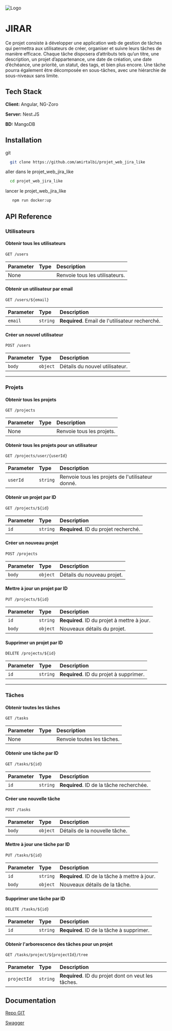
![Logo](https://cdn.discordapp.com/attachments/1149661439406112825/1311976534843592714/1.png?ex=674ad0dd&is=67497f5d&hm=1505bcf92084917575663db05fadb55a547312938c760d4177a0d5272cfb4946&)



# JIRAR

Ce projet consiste à développer une application web de gestion de tâches qui permettra aux utilisateurs de créer, organiser et suivre leurs tâches de manière efficace. Chaque tâche disposera
d’attributs tels qu’un titre, une description, un projet d’appartenance, une date de création, une date d’échéance, une priorité, un statut, des tags, et bien plus encore. Une tâche pourra également être décomposée en sous-tâches, avec une hiérarchie de sous-niveaux sans limite.




## Tech Stack

**Client:** Angular, NG-Zoro

**Server:** Nest.JS

**BD:** MangoDB




## Installation

git

```bash
  git clone https://github.com/amirtalbi/projet_web_jira_like  
```

aller dans le projet_web_jira_like

```bash
  cd projet_web_jira_like  
```
lancer le projet_web_jira_like

```bash
   npm run docker:up
```
## API Reference

### Utilisateurs

#### Obtenir tous les utilisateurs

```http
GET /users
```

| Parameter | Type     | Description           |
| :-------- | :------- | :-------------------- |
| None      |          | Renvoie tous les utilisateurs. |

#### Obtenir un utilisateur par email

```http
GET /users/${email}
```

| Parameter | Type     | Description                      |
| :-------- | :------- | :------------------------------- |
| `email`   | `string` | **Required**. Email de l'utilisateur recherché. |

#### Créer un nouvel utilisateur

```http
POST /users
```

| Parameter | Type     | Description            |
| :-------- | :------- | :--------------------- |
| `body`    | `object` | Détails du nouvel utilisateur. |

---

### Projets

#### Obtenir tous les projets

```http
GET /projects
```

| Parameter | Type     | Description           |
| :-------- | :------- | :-------------------- |
| None      |          | Renvoie tous les projets. |

#### Obtenir tous les projets pour un utilisateur

```http
GET /projects/user/{userId}
```

| Parameter | Type     | Description           |
| :-------- | :------- | :-------------------- |
| `userId`      |      `string`    | Renvoie tous les projets de l'utilisateur donné. |

#### Obtenir un projet par ID

```http
GET /projects/${id}
```

| Parameter | Type     | Description                      |
| :-------- | :------- | :------------------------------- |
| `id`      | `string` | **Required**. ID du projet recherché. |

#### Créer un nouveau projet

```http
POST /projects
```

| Parameter | Type     | Description          |
| :-------- | :------- | :------------------- |
| `body`    | `object` | Détails du nouveau projet. |

#### Mettre à jour un projet par ID

```http
PUT /projects/${id}
```

| Parameter | Type     | Description                      |
| :-------- | :------- | :------------------------------- |
| `id`      | `string` | **Required**. ID du projet à mettre à jour. |
| `body`    | `object` | Nouveaux détails du projet.       |

#### Supprimer un projet par ID

```http
DELETE /projects/${id}
```

| Parameter | Type     | Description                      |
| :-------- | :------- | :------------------------------- |
| `id`      | `string` | **Required**. ID du projet à supprimer. |

---

### Tâches

#### Obtenir toutes les tâches

```http
GET /tasks
```

| Parameter | Type     | Description           |
| :-------- | :------- | :-------------------- |
| None      |          | Renvoie toutes les tâches. |

#### Obtenir une tâche par ID

```http
GET /tasks/${id}
```

| Parameter | Type     | Description                      |
| :-------- | :------- | :------------------------------- |
| `id`      | `string` | **Required**. ID de la tâche recherchée. |

#### Créer une nouvelle tâche

```http
POST /tasks
```

| Parameter | Type     | Description          |
| :-------- | :------- | :------------------- |
| `body`    | `object` | Détails de la nouvelle tâche. |

#### Mettre à jour une tâche par ID

```http
PUT /tasks/${id}
```

| Parameter | Type     | Description                      |
| :-------- | :------- | :------------------------------- |
| `id`      | `string` | **Required**. ID de la tâche à mettre à jour. |
| `body`    | `object` | Nouveaux détails de la tâche.    |

#### Supprimer une tâche par ID

```http
DELETE /tasks/${id}
```

| Parameter | Type     | Description                      |
| :-------- | :------- | :------------------------------- |
| `id`      | `string` | **Required**. ID de la tâche à supprimer. |

#### Obtenir l'arborescence des tâches pour un projet

```http
GET /tasks/project/${projectId}/tree
```

| Parameter      | Type     | Description                                  |
| :------------- | :------- | :------------------------------------------- |
| `projectId`    | `string` | **Required**. ID du projet dont on veut les tâches. |

## Documentation

[Repo GIT](https://github.com/amirtalbi/projet_web_jira_like)

[Swagger](localhost:3000/api/)

